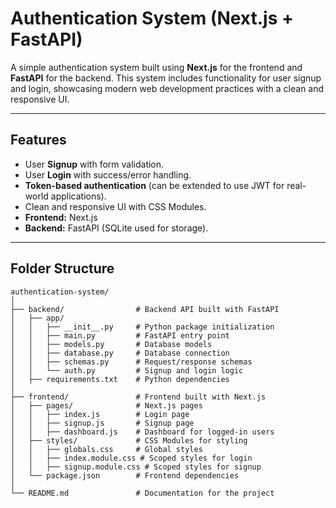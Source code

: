 # Authentication System (Next.js + FastAPI)

A simple authentication system built using **Next.js** for the frontend and **FastAPI** for the backend. This system includes functionality for user signup and login, showcasing modern web development practices with a clean and responsive UI.

---

## **Features**
- User **Signup** with form validation.
- User **Login** with success/error handling.
- **Token-based authentication** (can be extended to use JWT for real-world applications).
- Clean and responsive UI with CSS Modules.
- **Frontend:** Next.js
- **Backend:** FastAPI (SQLite used for storage).

---

## **Folder Structure**
```plaintext
authentication-system/
│
├── backend/                # Backend API built with FastAPI
│   ├── app/
│   │   ├── __init__.py     # Python package initialization
│   │   ├── main.py         # FastAPI entry point
│   │   ├── models.py       # Database models
│   │   ├── database.py     # Database connection
│   │   ├── schemas.py      # Request/response schemas
│   │   └── auth.py         # Signup and login logic
│   ├── requirements.txt    # Python dependencies
│
├── frontend/               # Frontend built with Next.js
│   ├── pages/              # Next.js pages
│   │   ├── index.js        # Login page
│   │   ├── signup.js       # Signup page
│   │   ├── dashboard.js    # Dashboard for logged-in users
│   ├── styles/             # CSS Modules for styling
│   │   ├── globals.css     # Global styles
│   │   ├── index.module.css # Scoped styles for login
│   │   ├── signup.module.css # Scoped styles for signup
│   └── package.json        # Frontend dependencies
│
└── README.md               # Documentation for the project
